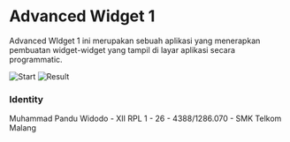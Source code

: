 # Advanced Widget 1

Advanced WIdget 1 ini merupakan sebuah aplikasi yang menerapkan pembuatan widget-widget yang tampil  di layar aplikasi secara programmatic.

![Start](https://drive.google.com/uc?id=0B7PzuWrOjVW-SGZ1bzJROTIyZGs)
![Result](https://drive.google.com/uc?id=0B7PzuWrOjVW-ZTdJU3doSmkzMWc)

### Identity
Muhammad Pandu Widodo - XII RPL 1 - 26 - 4388/1286.070 - SMK Telkom Malang

